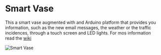 Smart Vase
==========

This a smart vase augmented with and Arduino platform that provides you information, such as the new email messages, the weather or the traffic incidences, through a touch screen and LED lights. For mos information read the [wiki](https://github.com/juanarmentia/smartvase/wiki)

![Smart Vase](http://farm7.staticflickr.com/6107/6853278060_d075cfda72.jpg)

